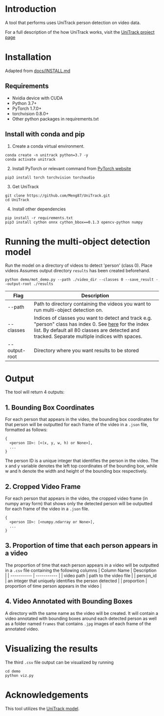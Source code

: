 # Introduction
A tool that performs uses UniTrack person detection on video data.

For a full description of the how UniTrack works, visit the [UniTrack project page](https://github.com/Zhongdao/UniTrack)

# Installation
Adapted from [docs/INSTALL.md](docs/INSTALL.md)

## Requirements
* Nvidia device with CUDA 
* Python 3.7+
* PyTorch 1.7.0+
* torchvision 0.8.0+
* Other python packages in requirements.txt

## Install with conda and pip

1. Create a conda virtual environment.
```
conda create -n unitrack python=3.7 -y
conda activate unitrack
```

2. Install PyTorch or relevant command from [PyTorch website](https://pytorch.org/get-started/locally/)
```
pip3 install torch torchvision torchaudio
```

3. Get UniTrack
```
git clone https://github.com/Meng87/UniTrack.git
cd UniTrack
```

4. Install other dependencies
```
pip install -r requirements.txt
pip3 install cython onnx cython_bbox==0.1.3 opencv-python numpy
```

# Running the multi-object detection model
Run the model on a directory of videos to detect 'person' (class 0). Place videos Assumes output directory ```results``` has been created beforehand.
```
python demo/mot_demo.py --path ./video_dir --classes 0 --save_result --output-root ./results
```
Flag             | Description |
---              | ---         |
--path           | Path to directory containing the videos you want to run multi-object detection on. |
--classes        | Indices of classes you want to detect and track e.g. "person" class has index 0. See [here](https://gist.github.com/AruniRC/7b3dadd004da04c80198557db5da4bda) for the index list. By default all 80 classes are detected and tracked. Separate multiple indices with spaces. |
--output-root    | Directory where you want results to be stored |

# Output
The tool will return 4 outputs:
## 1. Bounding Box Coordinates
For each person that appears in the video, the bounding box coordinates for that person will be outputted for each frame of the video in a `.json` file, formatted as follows:
```
{
  <person ID>: [<(x, y, w, h) or None>],
  ...
}
```
The person ID is a unique integer that identifies the person in the video. The x and y variable denotes the left top coordinates of the bounding box, while w and h denote the width and height of the bounding box respectively.

## 2. Cropped Video Frame
For each person that appears in the video, the cropped video frame (in numpy array form) that shows only the detected person will be outputted for each frame of the video in a `.json` file.
```
{
  <person ID>: [<numpy.ndarray or None>],
  ...
}
```
## 3. Proportion of time that each person appears in a video
The proportion of time that each person appears in a video will be outputted in a `.csv` file containing the following columns
| Column Name | Description |
| ----------- | ----------- |
| video path  | path to the video file |
| person_id   | an integer that uniquely identifies the person detected |
| proportion  | proportion of time person appears in the video |

## 4. Video Annotated with Bounding Boxes
A directory with the same name as the video will be created. It will contain a video annotated with bounding boxes around each detected person as well as a folder named `frames` that contains `.jpg` images of each frame of the annotated video.

# Visualizing the results
The third `.csv` file output can be visualized by running
```
cd demo
python viz.py
```

# Acknowledgements
This tool utilizes the [UniTrack model](https://github.com/Zhongdao/UniTrack).

